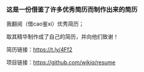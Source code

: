 ### 这是一份借鉴了许多优秀简历而制作出来的简历

我翻阅（借cao鉴xi）优秀简历； 

取其精华制作成了自己的简历，并向他们致谢！

简历链接：https://t.ly/4Ff2

项目链接：https://github.com/wikiq/resume